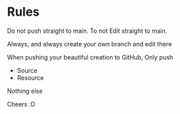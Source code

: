 # Rules

Do not push straight to main. 
To not Edit straight to main. 

Always, and always create your own branch and edit there

When pushing your beautiful creation to GitHub, 
Only push
- Source
- Resource

Nothing else

Cheers :D 
